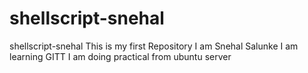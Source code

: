 # shellscript-snehal
shellscript-snehal
This is my first Repository
I am Snehal Salunke
I am learning GITT
I am doing practical from ubuntu server
